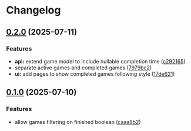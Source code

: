 # Changelog

## [0.2.0](https://github.com/somduttasinha/poker-tracker/compare/v0.1.0...v0.2.0) (2025-07-11)


### Features

* **api:** extend game model to include nullable completion time ([c292165](https://github.com/somduttasinha/poker-tracker/commit/c2921657d2ef699615cf2dc82e6098111af00af8))
* separate active games and completed games ([7979bc2](https://github.com/somduttasinha/poker-tracker/commit/7979bc25af8cf4068dd4fa3dec2956d63f9bf16f))
* **ui:** add pages to show completed games following style ([17de621](https://github.com/somduttasinha/poker-tracker/commit/17de6212f64d8b463a603cf261d53d8a3a9b26c6))

## [0.1.0](https://github.com/somduttasinha/poker-tracker/compare/v0.0.15...v0.1.0) (2025-07-10)


### Features

* allow games filtering on finished boolean ([caaa8b2](https://github.com/somduttasinha/poker-tracker/commit/caaa8b2740a8f64ab9f457a184b0f0eb7ae592d9))
